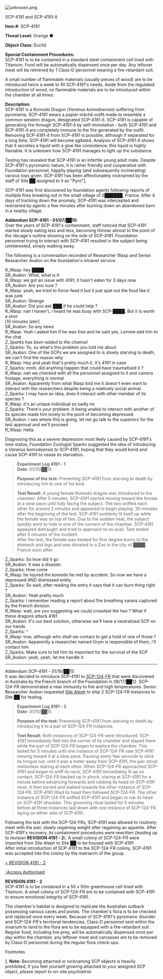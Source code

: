 ![unknown.png](https://cdn.discordapp.com/attachments/434700327623720960/668202784553828393/unknown.png)

SCP-4191 and SCP-4191-ẟ

**Item #:** SCP-4191

**Threat Level:** Orange ●

**Object Class:** Euclid

**Special Containment Procedures:**  
SCP-4191 is to be contained in a standard steel containment cell lined with Titanium. Food will be automatically dispensed once per day. Any leftover meat will be retrieved by 1 Class-D personnel wearing a fire-retardant suit.

A small number of flammable materials (usually pieces of wood) are to be introduced twice a week to fill SCP-4191's needs. Aside from the regulated introduction of wood, no flammable materials are to be introduced within the chamber at all times.

**Description:**  
SCP-4191 is a Komodo Dragon (_Varanus komodoensis_) suffering from pyromania. SCP-4191 wears a papier mâché outfit made to resemble a common western dragon, designated SCP-4191-ẟ. SCP-4191 is capable of generating fire through SCP-4191-ẟ by self-immolation - both SCP-4191 and SCP-4191-ẟ are completely immune to the fire generated by the outfit. Removing SCP-4191-ẟ from SCP-4191 is possible, although if separated for a long time, SCP-4191 will become agitated. Analysis of SCP-4191-ẟ shows that it secretes a liquid with a glue like consistence; this liquid is highly flamable. It is unknown how SCP-4191 manages to light up the substance.

Testing has revealed that SCP-4191 is an infertile young adult male. Despite SCP-4191's pyromanic nature, it is rather friendly and cooperative with Foundation personnel, happily playing (and subsequently incinerating) various toys given. SCP-4191 has been affectionately nicknamed by the staff of Site ██ assigned to it as "Pyro"[1](javascript:;).

SCP-4191 was first discovered by foundation agents following reports of multiple fires breaking out in the small village of S██████, France. After 4 days of tracking down the anomaly, SCP-4191 was intercepted and restrained by agents a few minutes after burning down an abandoned barn in a nearby village.

**Addendum SCP-4191 - 01/07/██15:**  
Over the years of SCP-4191's containment, staff noticed that SCP-4191 started slowly eating less and less, becoming thinner almost to the point of the ribcage's outline showing on the side of SCP-4191. Foundation personnel trying to interact with SCP-4191 resulted in the subject being uninterested, simply walking away.

The following is a conversation recorded of Researcher Wasp and Senior Researcher Avalon on the foundation's intranet service:

R\_Wasp: hey ████  
SR\_Avalon: What, what is it  
R\_Wasp: we got an issue with 4191, it hasn't eaten for 3 days now  
SR\_Avalon: Are you sure ?  
R\_Wasp: yeah, we tried to force-feed it but it just spat out the food like it was junk  
SR\_Avalon: Strange  
SR\_Avalon: Did you ask ███ if he could help ?  
R\_Wasp: nah I haven't, i heard he was busy with SCP-████. But it is worth a shot  
\[10 minutes later\]  
SR\_Avalon: So any news  
R\_Wasp: Yeah i asked him if he was free and he said yes. Lemme add him to the chat  
_Z\_Sparks has been added to the channel_  
Z\_Sparks: Yo, so what's this problem you told me about  
SR\_Avalon: One of the SCPs we are assigned to is slowly starving to death, we can't find the reason why  
R\_Wasp: Hey and yeah that's pretty much it, it's 4191 in case  
Z\_Sparks: mmh, did anything happen that could have traumatised it ?  
R\_Wasp: nah we checked with all the personnel assigned to it and camera footage, everything is normal  
SR\_Avalon: Apparently from what Wasp told me it doesn't even want to interact with the researchers despite being a relatively social animal.  
Z\_Sparks: I may have an idea, does it interact with other member of its species ?  
R\_Wasp: it's an unique individual so sadly no  
Z\_Sparks: There's your problem. It being unable to interact with another of its species made him lonely to the point of becoming depressed.  
SR\_Avalon: I see where this is going, let me go talk to the superiors for the test approval and we'll proceed  
R\_Wasp: Hella.

Diagnosing this as a severe depression most likely caused by SCP-4191's lone status, Foundation Zoologist Sparks suggested the idea of introducing a _Varanus komodoensis_ to SCP-4191, hoping that they would bond and cause SCP-4191 to cease its starvation.

> **Experiment Log 4191 - 1**  
> **Date:** 01/10/██15
> 
> **Purpose of the test:** Preventing SCP-4191 from starving to death by introducing him to one of his kind.
> 
> **Test Result:** A young female Komodo dragon was introduced to the chamber. After 5 minutes, SCP-4191 started moving toward the female at a slow pace until fully facing the subject. The two sniffed each other for around 2 minutes and appeared to begin playing. 30 minutes after the beginning of the test, SCP-4191 suddenly lit itself up while the female was on top of him. Due to the sudden heat, the subject quickly went to hide in one of the corners of the chamber. SCP-4191 appeared distraught and tried to approach to no avail. Test ended after 5 minutes of the incident.  
> After the test, the female was treated for first degree burns to the stomach and legs and was donated to a Zoo in the city of ████, France soon after.

Z\_Sparks: So how did it go  
SR\_Avalon: It was a disaster.  
Z\_Sparks: How come  
R\_Wasp: he injured the komodo he met by accident. So now we have a depressed AND distressed entity  
Z\_Sparks: So wait, after reading the entry it says that it can burn thing right ?  
SR\_Avalon: Yeah pretty much  
Z\_Sparks: I remember reading a report about fire breathing varans captured by the French division.  
R\_Wasp: wait, are you suggesting we could crosstest the two ? What if these dragons attack 4191  
SR\_Avalon: It's our best solution, otherwise we'll have a neutralized SCP on our hands  
Z\_Sparks: ^  
R\_Wasp: true, although who shall we contact to get a hold of one of those ?  
SR\_Avalon: Apparently a researcher named Grym is responsible of them, i'll contact him.  
Z\_Sparks: Make sure to tell him its important for the survival of the SCP  
SR\_Avalon: yeah, yeah, let me handle it.

* * *

Addendum SCP-4191 - 01/16/██15:  
It was decided to introduce SCP-4191 to [SCP-124-FR](http://scp-int.wikidot.com/scp-124-fr) that were discovered in Australia by the French branch of the Foundation in 06/17/██12. SCP-124-FR demonstrated a near immunity to fire and high temperatures. Senior Researcher Avalon requested [Site Aleph](http://scp-int.wikidot.com/secure-facilities-location-fr) to ship 2 SCP-124-FR instances to Site ██ for testing.

> **Experiment Log 4191 - 2**  
> **Date:** 01/10/██15
> 
> **Purpose of the test:** Preventing SCP-4191 from starving to death by introducing it to a pair of SCP-124-FR instances.
> 
> **Test Result:** Both instances of SCP-124-FR were introduced. SCP-4191 immediately fled into the corner of its chamber and stayed there while the pair of SCP-124-FR began to explore the chamber. This lasted for 5 minutes until one instance of SCP-124-FR saw SCP-4191 moving toward it at a slow pace. Pausing every few seconds to stick its tongue out, until it was a meter away from SCP-4191, the pair stood motionless staring at each other. When SCP-124-FR approached SCP-4191 and began to sniff its neck, SCP-4191 immediately lit up on contact. SCP-124-FR backed up in shock, staring at SCP-4191 for a minute before advancing forwards and rubbing its head on SCP-4191 neck. It then turned and walked towards the other instance of SCP-124-FR. SCP-4191 tilted its head then followed SCP-124-FR. The other instance of SCP-124-FR sniffed SCP-4191 and began to rub its head on SCP-4191 shoulder. This grooming ritual lasted for 5 minutes before all three instances laid down with one instance of SCP-124-FR laying on either side of SCP-4191.

Following the test with the SCP-124-FRs, SCP-4191 was allowed to routinely meet with the pair, slowly regaining weight after regaining an appetite. After SCP-4191's recovery, its containment procedures were rewritten (leading up to revision **REVISION 4191 - 2**). A small colony of SCP-124-FR were imported from Site Aleph to Site ██ to be housed with SCP-4191.  
After initial introduction of SCP-4191 to the SCP-124-FR colony, SCP-4191 was accepted into the colony by the matriarch of the group.

[+ REVISION 4191 - 2](javascript:;)

[\-Access Authorised](javascript:;)

**REVISION 4191 - 2**  
SCP-4191 is to be contained in a 50 x 50m greenhouse cell lined with Titanium. A small colony of SCP-124-FR are to be contained with SCP-4191 to ensure emotional integrity of SCP-4191.

The chamber's habitat is designed to replicate the Australian outback possessing various caves and ponds. The chamber's flora is to be checked and replaced once every week. Because of SCP-4191's pyromanic disorder and SCP-124-FR's territorial tendencies, Class-D personnel sent within the vivarium to tend to the flora are to be equipped with a fire-retardant suit . Regular food, including live prey, will be automatically dispensed once per day within the chamber, any leftover meat and carcasses are to be removed by Class-D personnel during the regular flora check-ups.

Footnotes

[1](javascript:;). **Note:** Becoming attached or nicknaming SCP objects is heavily prohibited, if you feel yourself growing attached to your assigned SCP object, please report to on-site psychiatrist